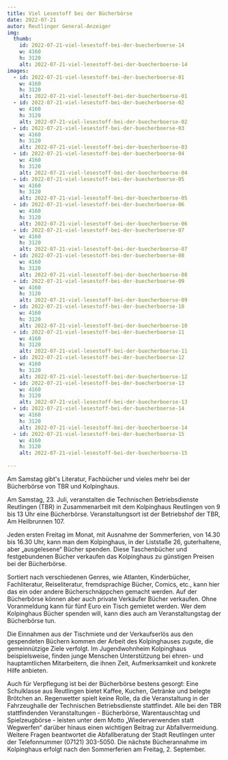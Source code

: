 ```yaml
---
title: Viel Lesestoff bei der Bücherbörse
date: 2022-07-21
autor: Reutlinger General-Anzeiger
img:
  thumb:
    id: 2022-07-21-viel-lesestoff-bei-der-buecherboerse-14
    w: 4160
    h: 3120
    alt: 2022-07-21-viel-lesestoff-bei-der-buecherboerse-14
images:
  - id: 2022-07-21-viel-lesestoff-bei-der-buecherboerse-01
    w: 4160
    h: 3120
    alt: 2022-07-21-viel-lesestoff-bei-der-buecherboerse-01
  - id: 2022-07-21-viel-lesestoff-bei-der-buecherboerse-02
    w: 4160
    h: 3120
    alt: 2022-07-21-viel-lesestoff-bei-der-buecherboerse-02
  - id: 2022-07-21-viel-lesestoff-bei-der-buecherboerse-03
    w: 4160
    h: 3120
    alt: 2022-07-21-viel-lesestoff-bei-der-buecherboerse-03
  - id: 2022-07-21-viel-lesestoff-bei-der-buecherboerse-04
    w: 4160
    h: 3120
    alt: 2022-07-21-viel-lesestoff-bei-der-buecherboerse-04
  - id: 2022-07-21-viel-lesestoff-bei-der-buecherboerse-05
    w: 4160
    h: 3120
    alt: 2022-07-21-viel-lesestoff-bei-der-buecherboerse-05
  - id: 2022-07-21-viel-lesestoff-bei-der-buecherboerse-06
    w: 4160
    h: 3120
    alt: 2022-07-21-viel-lesestoff-bei-der-buecherboerse-06
  - id: 2022-07-21-viel-lesestoff-bei-der-buecherboerse-07
    w: 4160
    h: 3120
    alt: 2022-07-21-viel-lesestoff-bei-der-buecherboerse-07
  - id: 2022-07-21-viel-lesestoff-bei-der-buecherboerse-08
    w: 4160
    h: 3120
    alt: 2022-07-21-viel-lesestoff-bei-der-buecherboerse-08
  - id: 2022-07-21-viel-lesestoff-bei-der-buecherboerse-09
    w: 4160
    h: 3120
    alt: 2022-07-21-viel-lesestoff-bei-der-buecherboerse-09
  - id: 2022-07-21-viel-lesestoff-bei-der-buecherboerse-10
    w: 4160
    h: 3120
    alt: 2022-07-21-viel-lesestoff-bei-der-buecherboerse-10
  - id: 2022-07-21-viel-lesestoff-bei-der-buecherboerse-11
    w: 4160
    h: 3120
    alt: 2022-07-21-viel-lesestoff-bei-der-buecherboerse-11
  - id: 2022-07-21-viel-lesestoff-bei-der-buecherboerse-12
    w: 4160
    h: 3120
    alt: 2022-07-21-viel-lesestoff-bei-der-buecherboerse-12
  - id: 2022-07-21-viel-lesestoff-bei-der-buecherboerse-13
    w: 4160
    h: 3120
    alt: 2022-07-21-viel-lesestoff-bei-der-buecherboerse-13
  - id: 2022-07-21-viel-lesestoff-bei-der-buecherboerse-14
    w: 4160
    h: 3120
    alt: 2022-07-21-viel-lesestoff-bei-der-buecherboerse-14
  - id: 2022-07-21-viel-lesestoff-bei-der-buecherboerse-15
    w: 4160
    h: 3120
    alt: 2022-07-21-viel-lesestoff-bei-der-buecherboerse-15
    
---
```

Am Samstag gibt's Literatur, Fachbücher und vieles mehr bei der Bücherbörse von TBR und Kolpinghaus.
<!--mehr-->

Am Samstag, 23. Juli, veranstalten die Technischen Betriebsdienste Reutlingen (TBR) in Zusammenarbeit mit dem Kolpinghaus Reutlingen von 9 bis 13 Uhr eine Bücherbörse. Veranstaltungsort ist der Betriebshof der TBR, Am Heilbrunnen 107.

Jeden ersten Freitag im Monat, mit Ausnahme der Sommerferien, von 14.30 bis 16.30 Uhr, kann man dem Kolpinghaus, in der Liststaße 26, guterhaltene, aber „ausgelesene“ Bücher spenden. Diese Taschenbücher und festgebundenen Bücher verkaufen das Kolpinghaus zu günstigen Preisen bei der Bücherbörse.

Sortiert nach verschiedenen Genres, wie Atlanten, Kinderbücher, Fachliteratur, Reiseliteratur, fremdsprachige Bücher, Comics, etc., kann hier das ein oder andere Bücherschnäppchen gemacht werden. Auf der Bücherbörse können aber auch private Verkäufer Bücher verkaufen. Ohne Voranmeldung kann für fünf Euro ein Tisch gemietet werden. Wer dem Kolpinghaus Bücher spenden will, kann dies auch am Veranstaltungstag der Bücherbörse tun.
 
Die Einnahmen aus der Tischmiete und der Verkaufserlös aus den gespendeten Büchern kommen der Arbeit des Kolpinghauses zugute, die gemeinnützige Ziele verfolgt. Im Jugendwohnheim Kolpinghaus beispielsweise, finden junge Menschen Unterstützung bei ehren- und hauptamtlichen Mitarbeitern, die ihnen Zeit, Aufmerksamkeit und konkrete Hilfe anbieten.

Auch für Verpflegung ist bei der Bücherbörse bestens gesorgt: Eine Schulklasse aus Reutlingen bietet Kaffee, Kuchen, Getränke und belegte Brötchen an. Regenwetter spielt keine Rolle, da die Veranstaltung in der Fahrzeughalle der Technischen Betriebsdienste stattfindet. Alle bei den TBR stattfindenden Veranstaltungen - Bücherbörse, Warentauschtag und Spielzeugbörse - leisten unter dem Motto „Wiederverwenden statt Wegwerfen“ darüber hinaus einen wichtigen Beitrag zur Abfallvermeidung. Weitere Fragen beantwortet die Abfallberatung der Stadt Reutlingen unter der Telefonnummer (07121) 303-5050. Die nächste Bücherannahme im Kolpinghaus erfolgt nach den Sommerferien am Freitag, 2. September.
 